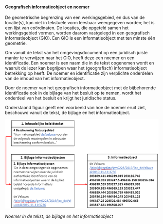 ﻿#### Geografisch informatieobject en noemer

De geometrische begrenzing van een werkingsgebied, en dus van de locatie(s), kan
niet in tekstuele vorm leesbaar weergegeven worden; het is een lijst van
coördinaten. De locaties, die opgeteld samen het werkingsgebied vormen, worden
daarom vastgelegd in een geografisch informatieobject (GIO). Een GIO is een
informatieobject met ten minste één geometrie.

Om vanuit de tekst van het omgevingsdocument op een juridisch juiste manier te
verwijzen naar het GIO, heeft deze een noemer en een identificatie. Een noemer
is een naam die in de tekst opgenomen wordt en waaruit de lezer kan begrijpen
waar het (geografisch) informatieobject betrekking op heeft. De noemer en
identificatie zijn verplichte onderdelen van de inhoud van het informatieobject.

Door de noemer van het geografisch informatieobject met de bijbehorende
identificatie ook in de bijlage van het besluit op te nemen, wordt het onderdeel
van het besluit en krijgt het juridische status.

Onderstaand figuur geeft een voorbeeld van hoe de noemer eruit ziet, beschouwd
vanuit de tekst, de bijlage en het informatieobject.

![](media/3106GioNoemerBijlageOmgevingsvisie.png)

*Noemer in de tekst, de bijlage en het informatieobject*

